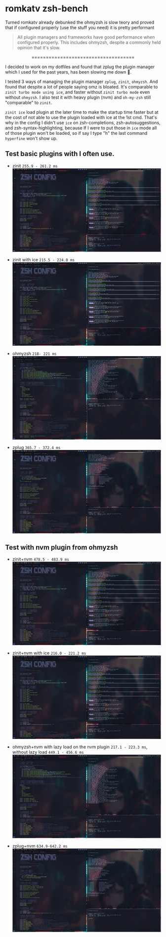 # romkatv zsh-bench
Turned romkatv already debunked the ohmyzsh is slow teory and proved that if configured properly (use the stuff you need) it is pretty performant
> All plugin managers and frameworks have good performance when configured properly. This includes ohmyzsh, despite a commonly held opinion that it's slow.

<p align="center">
  ====================================
</p>


I decided to work on my dotfiles and found that zplug the plugin manager which I used for the past years, has been slowing me down 🤣. 

I tested 3 ways of managing the plugin manager `zplug`, `zinit`, `ohmyzsh`. And found that despite a lot of people saying omz is bloated. It's comparable to `zinit turbo mode using ice`, and faster without `zinit turbo mode` even without `ohmyzsh`. I also test it with heavy plugin (nvm) and `oh-my-zsh` still "comparable" to `zinit`.

`zinit ice` load plugin at the later time to make the startup time faster but at the cost of not able to use the plugin loaded with ice at the 1st cmd. That's why in the config I didn't use `ice` on zsh-completions, zsh-autosuggestions, and zsh-syntax-highlighting, because If I were to put those in `ice` mode all of those plugin won't be loaded, so if say I type "h" the last command `hyperfine` won't show up.

## Test basic plugins with I often use.
* zinit `255.9 - 261.2 ms`
![zinit](zinit.png)

* zinit with ice `215.5 - 224.0 ms`
![zinit with ice](zinit_with_ice.png)

* ohmyzsh `218- 221 ms`
![ohmyzsh](omz.png)

* zplug `365.7 - 372.4 ms`
![zplug](zplug.png)

## Test with nvm plugin from ohmyzsh

* zinit+nvm `478.5 - 483.9 ms`
![zinit+nvm](zinit_nvm.png)

* zinit+nvm with ice `216.0 - 221.2 ms`
![zinit+nvm with ice](zinit_nvm_with_ice.png)

* ohmyzsh+nvm with lazy load on the nvm plugin `217.1 - 223.3 ms`, without lazy load `449.1 - 456.6 ms`
![ohmyzsh+nvm](omz_nvm_with_and_without_lazy_load.png)

* zplug+nvm `634.9-642.2 ms`
![zplug+nvm](zplug_nvm.png)
